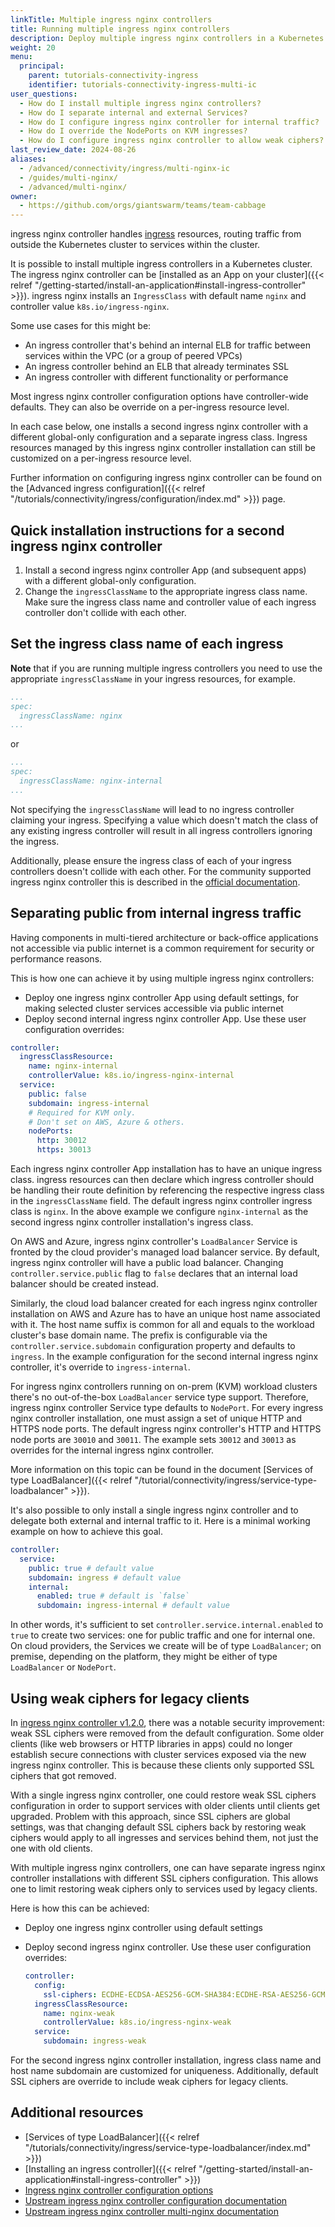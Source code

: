 ```yaml
---
linkTitle: Multiple ingress nginx controllers
title: Running multiple ingress nginx controllers
description: Deploy multiple ingress nginx controllers in a Kubernetes cluster to separate different ingress traffic classes.
weight: 20
menu:
  principal:
    parent: tutorials-connectivity-ingress
    identifier: tutorials-connectivity-ingress-multi-ic
user_questions:
  - How do I install multiple ingress nginx controllers?
  - How do I separate internal and external Services?
  - How do I configure ingress nginx controller for internal traffic?
  - How do I override the NodePorts on KVM ingresses?
  - How do I configure ingress nginx controller to allow weak ciphers?
last_review_date: 2024-08-26
aliases:
  - /advanced/connectivity/ingress/multi-nginx-ic
  - /guides/multi-nginx/
  - /advanced/multi-nginx/
owner:
  - https://github.com/orgs/giantswarm/teams/team-cabbage
---
```


ingress nginx controller handles [ingress](https://kubernetes.io/docs/concepts/services-networking/ingress/) resources, routing traffic from outside the Kubernetes cluster to services within the cluster.

It is possible to install multiple ingress controllers in a Kubernetes cluster. The ingress nginx controller can be [installed as an App on your cluster]({{< relref "/getting-started/install-an-application#install-ingress-controller" >}}).
ingress nginx installs an `IngressClass` with default name `nginx` and controller value `k8s.io/ingress-nginx`.

Some use cases for this might be:

- An ingress controller that's behind an internal ELB for traffic between services within the VPC (or a group of peered VPCs)
- An ingress controller behind an ELB that already terminates SSL
- An ingress controller with different functionality or performance

Most ingress nginx controller configuration options have controller-wide defaults. They can also be override on a per-ingress resource level.

In each case below, one installs a second ingress nginx controller with a different global-only configuration and a separate ingress class. Ingress resources managed by this ingress nginx controller installation can still be customized on a per-ingress resource level.

Further information on configuring ingress nginx controller can be found on the [Advanced ingress configuration]({{< relref "/tutorials/connectivity/ingress/configuration/index.md" >}}) page.

## Quick installation instructions for a second ingress nginx controller

1. Install a second ingress nginx controller App (and subsequent apps) with a different global-only configuration.
2. Change the `ingressClassName` to the appropriate ingress class name. Make sure the ingress class name and controller value of each ingress controller don't collide with each other.

## Set the ingress class name of each ingress

__Note__ that if you are running multiple ingress controllers you need to use the appropriate `ingressClassName` in your ingress resources, for example.

```yaml
...
spec:
  ingressClassName: nginx
...
```

or

```yaml
...
spec:
  ingressClassName: nginx-internal
...
```

Not specifying the `ingressClassName` will lead to no ingress controller claiming your ingress. Specifying a value which doesn't match the class of any existing ingress controller will result in all ingress controllers ignoring the ingress.

Additionally, please ensure the ingress class of each of your ingress controllers doesn't collide with each other. For the community supported ingress nginx controller this is described in the [official documentation](https://kubernetes.github.io/ingress-nginx/user-guide/multiple-ingress/).

## Separating public from internal ingress traffic

Having components in multi-tiered architecture or back-office applications not accessible via public internet is a common requirement for security or performance reasons.

This is how one can achieve it by using multiple ingress nginx controllers:

- Deploy one ingress nginx controller App using default settings, for making selected cluster services accessible via public internet
- Deploy second internal ingress nginx controller App. Use these user configuration overrides:

```yaml
controller:
  ingressClassResource:
    name: nginx-internal
    controllerValue: k8s.io/ingress-nginx-internal
  service:
    public: false
    subdomain: ingress-internal
    # Required for KVM only.
    # Don't set on AWS, Azure & others.
    nodePorts:
      http: 30012
      https: 30013
```

Each ingress nginx controller App installation has to have an unique ingress class. ingress resources can then declare which ingress controller should be handling their route definition by referencing the respective ingress class in the `ingressClassName` field. The default ingress nginx controller ingress class is `nginx`. In the above example we configure `nginx-internal` as the second ingress nginx controller installation's ingress class.

On AWS and Azure, ingress nginx controller's `LoadBalancer` Service is fronted by the cloud provider's managed load balancer service. By default, ingress nginx controller will have a public load balancer. Changing `controller.service.public` flag to `false` declares that an internal load balancer should be created instead.

Similarly, the cloud load balancer created for each ingress nginx controller installation on AWS and Azure has to have an unique host name associated with it. The host name suffix is common for all and equals to the workload cluster's base domain name. The prefix is configurable via the `controller.service.subdomain` configuration property and defaults to `ingress`. In the example configuration for the second internal ingress nginx controller, it's override to `ingress-internal`.

For ingress nginx controllers running on on-prem (KVM) workload clusters there's no out-of-the-box `LoadBalancer` service type support. Therefore, ingress nginx controller Service type defaults to `NodePort`. For every ingress nginx controller installation, one must assign a set of unique HTTP and HTTPS node ports. The default ingress nginx controller's HTTP and HTTPS node ports are `30010` and `30011`. The example sets `30012` and `30013` as overrides for the internal ingress nginx controller.

More information on this topic can be found in the document [Services of type LoadBalancer]({{< relref "/tutorial/connectivity/ingress/service-type-loadbalancer" >}}).

It's also possible to only install a single ingress nginx controller and to delegate both external and internal traffic to it. Here is a minimal working example on how to achieve this goal.

```yaml
controller:
  service:
    public: true # default value
    subdomain: ingress # default value
    internal:
      enabled: true # default is `false`
      subdomain: ingress-internal # default value
```

In other words, it's sufficient to set `controller.service.internal.enabled` to `true` to create two services: one for public traffic and one for internal one. On cloud providers, the Services we create will be of type `LoadBalancer`; on premise, depending on the platform, they might be either of type `LoadBalancer` or `NodePort`.

## Using weak ciphers for legacy clients

In [ingress nginx controller v1.2.0](https://github.com/giantswarm/ingress-nginx-app/blob/main/CHANGELOG.md#120-2020-01-21), there was a notable security improvement: weak SSL ciphers were removed from the default configuration. Some older clients (like web browsers or HTTP libraries in apps) could no longer establish secure connections with cluster services exposed via the new ingress nginx controller. This is because these clients only supported SSL ciphers that got removed.

With a single ingress nginx controller, one could restore weak SSL ciphers configuration in order to support services with older clients until clients get upgraded. Problem with this approach, since SSL ciphers are global settings, was that changing default SSL ciphers back by restoring weak ciphers would apply to all ingresses and services behind them, not just the one with old clients.

With multiple ingress nginx controllers, one can have separate ingress nginx controller installations with different SSL ciphers configuration. This allows one to limit restoring weak ciphers only to services used by legacy clients.

Here is how this can be achieved:

- Deploy one ingress nginx controller using default settings
- Deploy second ingress nginx controller. Use these user configuration overrides:

  ```yaml
  controller:
    config:
      ssl-ciphers: ECDHE-ECDSA-AES256-GCM-SHA384:ECDHE-RSA-AES256-GCM-SHA384:ECDHE-ECDSA-CHACHA20-POLY1305:ECDHE-RSA-CHACHA20-POLY1305:ECDHE-ECDSA-AES128-GCM-SHA256:ECDHE-RSA-AES128-GCM-SHA256:ECDHE-ECDSA-AES256-SHA384:ECDHE-RSA-AES256-SHA384:ECDHE-ECDSA-AES128-SHA256:ECDHE-RSA-AES128-SHA256
    ingressClassResource:
      name: nginx-weak
      controllerValue: k8s.io/ingress-nginx-weak
    service:
      subdomain: ingress-weak
  ```

For the second ingress nginx controller installation, ingress class name and host name subdomain are customized for uniqueness. Additionally, default SSL ciphers are override to include weak ciphers for legacy clients.

## Additional resources

- [Services of type LoadBalancer]({{< relref "/tutorials/connectivity/ingress/service-type-loadbalancer/index.md" >}})
- [Installing an ingress controller]({{< relref "/getting-started/install-an-application#install-ingress-controller" >}})
- [Ingress nginx controller configuration options](https://github.com/giantswarm/ingress-nginx-app/blob/main/helm/ingress-nginx/values.yaml)
- [Upstream ingress nginx controller configuration documentation](https://kubernetes.github.io/ingress-nginx/user-guide/nginx-configuration/)
- [Upstream ingress nginx controller multi-nginx documentation](https://kubernetes.github.io/ingress-nginx/user-guide/multiple-ingress/)
